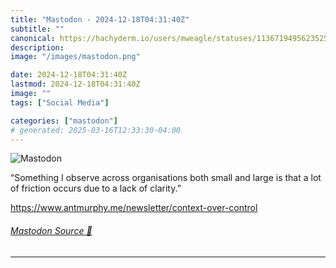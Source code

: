 ```yaml
---
title: "Mastodon - 2024-12-18T04:31:40Z"
subtitle: ""
canonical: https://hachyderm.io/users/mweagle/statuses/113671949562352592
description:
image: "/images/mastodon.png"

date: 2024-12-18T04:31:40Z
lastmod: 2024-12-18T04:31:40Z
image: ""
tags: ["Social Media"]

categories: ["mastodon"]
# generated: 2025-03-16T12:33:30-04:00
---
```

![Mastodon](/images/mastodon.png)

<p>“Something I observe across organisations both small and large is that a lot of friction occurs due to a lack of clarity.”</p><p><a href="https://www.antmurphy.me/newsletter/context-over-control" target="_blank" rel="nofollow noopener noreferrer" translate="no"><span class="invisible">https://www.</span><span class="ellipsis">antmurphy.me/newsletter/contex</span><span class="invisible">t-over-control</span></a></p>


###### [Mastodon Source 🐘](https://hachyderm.io/@mweagle/113671949562352592)

___
